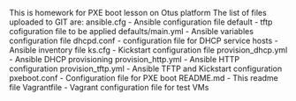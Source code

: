 This is homework for PXE boot lesson on Otus platform
The list of files uploaded to GIT are:
ansible.cfg - Ansible configuration file
default - tftp cofiguration file to be applied
defaults/main.yml - Ansible variables configuration file 
dhcpd.conf - configuration file for DHCP service
hosts - Ansible inventory file 
ks.cfg - Kickstart configuration file
provision_dhcp.yml - Ansible DHCP provisioning 
provision_http.yml - Ansible HTTP configuration 
provision_tftp.yml - Ansible TFTP and Kickstart configuration
pxeboot.conf - Configuration file for PXE boot
README.md - This readme file
Vagrantfile - Vagrant configuration file for test VMs
